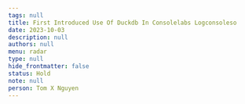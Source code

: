 ```yaml
---
tags: null
title: First Introduced Use Of Duckdb In Consolelabs Logconsoleso
date: 2023-10-03
description: null
authors: null
menu: radar
type: null
hide_frontmatter: false
status: Hold
note: null
person: Tom X Nguyen
---
```



